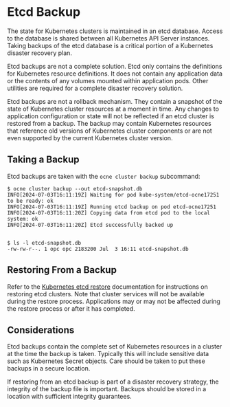 # Etcd Backup

The state for Kubernetes clusters is maintained in an etcd database.  Access
to the database is shared between all Kubernetes API Server instances.  Taking
backups of the etcd database is a critical portion of a Kubernetes disaster
recovery plan.

Etcd backups are not a complete solution.  Etcd only contains the definitions
for Kubernetes resource definitions.  It does not contain any application data
or the contents of any volumes mounted within application pods.  Other
utilities are required for a complete disaster recovery solution.

Etcd backups are not a rollback mechanism.  They contain a snapshot of the state
of Kubernetes cluster resources at a moment in time.  Any changes to application
configuration or state will not be reflected if an etcd cluster is restored
from a backup.  The backup may contain Kubernetes resources that reference
old versions of Kubernetes cluster components or are not even supported by the
current Kubernetes cluster version.

## Taking a Backup

Etcd backups are taken with the `ocne cluster backup` subcommand:
```
$ ocne cluster backup --out etcd-snapshot.db
INFO[2024-07-03T16:11:19Z] Waiting for pod kube-system/etcd-ocne17251 to be ready: ok 
INFO[2024-07-03T16:11:19Z] Running etcd backup on pod etcd-ocne17251    
INFO[2024-07-03T16:11:20Z] Copying data from etcd pod to the local system: ok 
INFO[2024-07-03T16:11:20Z] Etcd successfully backed up


$ ls -l etcd-snapshot.db
-rw-rw-r--. 1 opc opc 2183200 Jul  3 16:11 etcd-snapshot.db
```

## Restoring From a Backup

Refer to the [Kubernetes etcd restore](https://kubernetes.io/docs/tasks/administer-cluster/configure-upgrade-etcd/#restoring-an-etcd-cluster) documentation for instructions on restoring etcd clusters.
Note that cluster services will not be available during the restore process.
Applications may or may not be affected during the restore process or after
it has completed.

## Considerations

Etcd backups contain the complete set of Kubernetes resources in a cluster at
the time the backup is taken.  Typically this will include sensitive data such
as Kubernetes Secret objects.  Care should be taken to put these backups in
a secure location.

If restoring from an etcd backup is part of a disaster recovery strategy, the
integrity of the backup file is important.  Backups should be stored in a
location with sufficient integrity guarantees.
